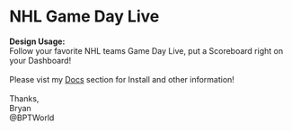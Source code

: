 # NHL Game Day Live
<b>Design Usage:</b><br>
Follow your favorite NHL teams Game Day Live, put a Scoreboard right on your Dashboard!<br><br>
Please vist my <a href='https://github.com/bptworld/Hubitat/tree/master/Docs' target='_blank'>Docs</a> section for Install and other information!
<br><br>
Thanks,<br>
Bryan<br>
@BPTWorld
